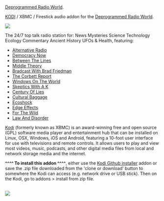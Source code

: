 <a href="https://www.deprogrammedradio.com">Deprogrammed Radio World</a>.<br>

<a href="kodi.tv">KODI<a> / XBMC / Firestick audio addon for the <a href="https://www.deprogrammedradio.com">Deprogrammed Radio World</a>.<br>

<img src="https://cdn-profiles.tunein.com/s218630/images/logoq.jpg"><br>

The 24/7 top talk radio station for: News Mysteries Science Technology Ecology Commentary Ancient History UFOs & Health, featuring:

- <a href="https://www.alternativeradio.org/radio-show/podcast/">Alternative Radio</a><br>
- <a href="https://www.democracynow.org">Democracy Now</a><br>
- <a href="http://www.btlonline.org/">Between The Lines</a><br>
- <a href="https://www.deprogrammedradio.com/radio-shows/news-commentary/middle-theory">Middle Theory</a><br>
- <a href="https://bradblog.com/">Bradcast With Brad Friedman</a><br>
- <a href="https://www.deprogrammedradio.com/radio-shows/news-commentary/the-corbett-report">The Corbett Report</a><br>
- <a href="https://www.deprogrammedradio.com/radio-shows/news-commentary/windows-on-the-world">Windows On The World</a><br>
- <a href="https://www.deprogrammedradio.com/radio-shows/skepticism/skeptics-with-a-k">Skeptics With A K</a><br>
- <a href="https://www.deprogrammedradio.com/radio-shows/activism-ecology-law/century-of-lies">Century Of Lies</a><br>
- <a href="https://www.deprogrammedradio.com/radio-shows/activism-ecology-law/cultural-baggage">Cultural Baggage</a><br>
- <a href="https://www.deprogrammedradio.com/radio-shows/activism-ecology-law/ecoshock">Ecoshock</a><br>
- <a href="https://www.deprogrammedradio.com/radio-shows/activism-ecology-law/edge-effects">Edge Effects</a><br>
- <a href="https://www.deprogrammedradio.com/radio-shows/activism-ecology-law/for-the-wild">For The Wild</a>
- <a href="https://www.deprogrammedradio.com/radio-shows/activism-ecology-law/law-and-disorder">Law And Disorder</a><br>

<a href="www.kodi.tv">Kodi</a> (formerly known as XBMC) is an award-winning free and open source (GPL) software media player and entertainment hub that can be installed on Linux, OSX, Windows, iOS and Android, featuring a 10-foot user interface for use with televisions and remote controls. It allows users to play and view most videos, music, podcasts, and other digital media files from local and network storage media and the internet.<br>

<b>^^^^ To install this addon ^^^^</b>, either use the <a href="https://www.tvaddons.co/github-browser-kodi/">Kodi Github installer</a> addon or save the .zip file downloaded from the 'clone or download' button to somewhere the Kodi can access (e.g. network drive or USB stick). Then on the Kodi, go to addons > install from zip file.<br>

<br><a href="http://www.kodi.tv"><img src="https://kodi.tv/sites/default/files/page/field_image/about--devices.jpg">
